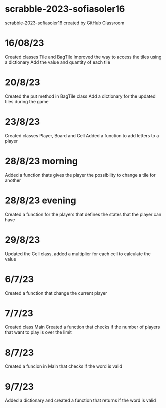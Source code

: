 # scrabble-2023-sofiasoler16
scrabble-2023-sofiasoler16 created by GitHub Classroom
# 16/08/23
Created classes Tile and BagTile
Improved the way to access the tiles using a dictionary
Add the value and quantity of each tile
# 20/8/23
Created the put method in BagTile class
Add a dictionary for the updated tiles during the game
# 23/8/23
Created classes Player, Board and Cell
Added a function to add letters to a player
# 28/8/23 morning
Added a function thats gives the player the possibility to change a tile for another
# 28/8/23 evening
Created a function for the players that defines the states that the player can have 
# 29/8/23
Updated the Cell class, added a multiplier for each cell to calculate the value
# 6/7/23
Created a function that change the current player 
# 7/7/23
Created class Main
Created a function that checks if the number of players that want to play is over the limit
# 8/7/23
Created a funcion in Main that checks if the word is valid
# 9/7/23
Added a dictionary and created a function that returns if the word is valid